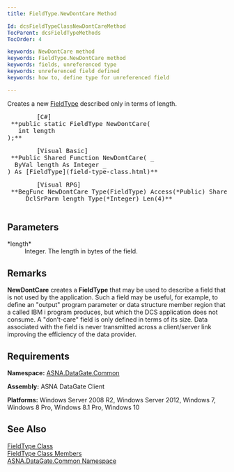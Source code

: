 ```yaml
---
title: FieldType.NewDontCare Method

Id: dcsFieldTypeClassNewDontCareMethod
TocParent: dcsFieldTypeMethods
TocOrder: 4

keywords: NewDontCare method
keywords: FieldType.NewDontCare method
keywords: fields, unreferenced type
keywords: unreferenced field defined
keywords: how to, define type for unreferenced field

---
```


Creates a new [FieldType](field-type-class.html) described only in terms of length.
<pre class="prettyprint">        <span class="lang">[C#]</span>
 **public static FieldType NewDontCare(<br />	int length<br />);**   </pre>
<pre class="prettyprint">        <span class="lang">[Visual Basic] </span>
 **Public Shared Function NewDontCare( _<br />	ByVal length As Integer _<br />) As [FieldType](field-type-class.html)**  </pre>
<pre class="prettyprint">
        <span class="lang">[Visual RPG]</span>
 **BegFunc NewDontCare Type(FieldType) Access(*Public) Shared(*Yes)<br />     DclSrParm length Type(*Integer) Len(4)** 
      </pre>

## Parameters

<dl>
        <dt>
 *length* 
        </dt>
        <dd>Integer.  The length in bytes of the field.</dd>
</dl>

## Remarks

**NewDontCare** creates a **FieldType** that may be used to describe a field that is not used by the application. Such a field may be useful, for example, to define an "output" program parameter or data structure member region that a called IBM i program produces, but which the DCS application does not consume. A "don’t-care" field is only defined in terms of its size. Data associated with the field is never transmitted across a client/server link improving the efficiency of the data provider.
## Requirements

**Namespace:** [ASNA.DataGate.Common](datagate-common-namespace.html)

<span> **Assembly:** ASNA DataGate Client</span> 

**Platforms:** Windows Server 2008 R2, Windows Server 2012, Windows 7, Windows 8 Pro, Windows 8.1 Pro, Windows 10
## See Also


[FieldType Class](field-type-class.html)
      <br />
[FieldType Class Members](field-type-members.html)
      <br />
[ASNA.DataGate.Common Namespace](datagate-common-namespace.html)

